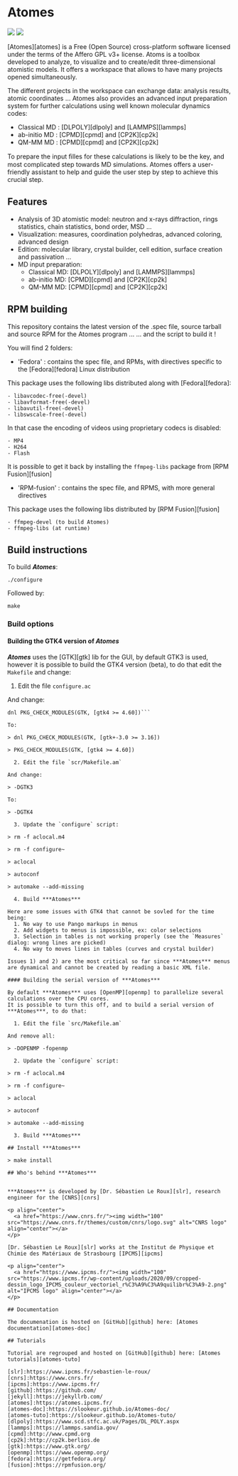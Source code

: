 # Atomes

![](https://github.com/Slookeur/Atomes.io/workflows/ns/badge.svg)
![](https://www.codefactor.io/repository/github/Slookeur/Atomes/badge)

[Atomes][atomes] is a Free (Open Source) cross-platform software licensed under the terms 
of the Affero GPL v3+ license. 
Atoms is a toolbox developed to analyze, to visualize and to create/edit three-dimensional atomistic models.
It offers a workspace that allows to have many projects opened simultaneously.

The different projects in the workspace can exchange data: analysis results, atomic coordinates ...
Atomes also provides an advanced input preparation system for further calculations using well known molecular dynamics codes:

- Classical MD : [DLPOLY][dlpoly] and [LAMMPS][lammps]
- ab-initio MD : [CPMD][cpmd] and [CP2K][cp2k]
- QM-MM MD : [CPMD][cpmd] and [CP2K][cp2k]

To prepare the input ﬁlles for these calculations is likely to be the key, and most complicated step towards MD simulations. 
Atomes offers a user-friendly assistant to help and guide the user step by step to achieve this crucial step.

## Features

  - Analysis of 3D atomistic model: neutron and x-rays diffraction, rings statistics, chain statistics, bond order, MSD ...
  - Visualization: measures, coordination polyhedras, advanced coloring, advanced design
  - Edition: molecular library, crystal builder, cell edition, surface creation and passivation ...
  - MD input preparation: 
	- Classical MD: [DLPOLY][dlpoly] and [LAMMPS][lammps]
	- ab-initio MD: [CPMD][cpmd] and [CP2K][cp2k]
	- QM-MM MD: [CPMD][cpmd] and [CP2K][cp2k]

## RPM building

This repository contains the latest version of the .spec file, source tarball and source RPM for the Atomes program ...
... and the script to build it !

You will find 2 folders:

  - 'Fedora' : contains the spec file, and RPMs, with directives specific to the [Fedora][fedora] Linux distribution

   This package uses the following libs distributed along with [Fedora][fedora]:

    - libavcodec-free(-devel)
    - libavformat-free(-devel)
    - libavutil-free(-devel)
    - libswscale-free(-devel)

   In that case the encoding of videos using proprietary codecs is disabled:

    - MP4
    - H264
    - Flash

   It is possible to get it back by installing the `ffmpeg-libs` package from [RPM Fusion][fusion]

  - 'RPM-fusion' : contains the spec file, and RPMS, with more general directives

   This package uses the following libs distributed by [RPM Fusion][fusion]

    - ffmpeg-devel (to build Atomes)
    - ffmpeg-libs (at runtime)

## Build instructions

To build ***Atomes***: 

```./configure```

Followed by:

```make```

### Build options

#### Building the GTK4 version of ***Atomes***

***Atomes*** uses the [GTK][gtk] lib for the GUI, by default GTK3 is used, however it is possible to build the GTK4 version (beta), to do that edit the `Makefile` and change:

  1. Edit the file `configure.ac` 

And change: 

```PKG_CHECK_MODULES(GTK, [gtk+-3.0 >= 3.16])
dnl PKG_CHECK_MODULES(GTK, [gtk4 >= 4.60])```

To:

> dnl PKG_CHECK_MODULES(GTK, [gtk+-3.0 >= 3.16])

> PKG_CHECK_MODULES(GTK, [gtk4 >= 4.60])

  2. Edit the file `scr/Makefile.am`

And change:

> -DGTK3

To:

> -DGTK4

  3. Update the `configure` script:

> rm -f aclocal.m4

> rm -f configure~

> aclocal

> autoconf

> automake --add-missing

  4. Build ***Atomes***

Here are some issues with GTK4 that cannot be sovled for the time being:
  1. No way to use Pango markups in menus
  2. Add widgets to menus is impossible, ex: color selections
  3. Selection in tables is not working properly (see the `Measures` dialog: wrong lines are picked)
  4. No way to moves lines in tables (curves and crystal builder)

Issues 1) and 2) are the most critical so far since ***Atomes*** menus are dynamical and cannot be created by reading a basic XML file. 

#### Building the serial version of ***Atomes***

By default ***Atomes*** uses [OpenMP][openmp] to parallelize several calculations over the CPU cores. 
It is possible to turn this off, and to build a serial version of ***Atomes***, to do that:

  1. Edit the file `src/Makefile.am` 

And remove all: 

> -DOPENMP -fopenmp 

  2. Update the `configure` script:

> rm -f aclocal.m4

> rm -f configure~

> aclocal

> autoconf

> automake --add-missing

  3. Build ***Atomes***

## Install ***Atomes***

> make install

## Who's behind ***Atomes***


***Atomes*** is developed by [Dr. Sébastien Le Roux][slr], research engineer for the [CNRS][cnrs]

<p align="center">
  <a href="https://www.cnrs.fr/"><img width="100" src="https://www.cnrs.fr/themes/custom/cnrs/logo.svg" alt="CNRS logo" align="center"></a>
</p>

[Dr. Sébastien Le Roux][slr] works at the Institut de Physique et Chimie des Matériaux de Strasbourg [IPCMS][ipcms]

<p align="center">
  <a href="https://www.ipcms.fr/"><img width="100" src="https://www.ipcms.fr/wp-content/uploads/2020/09/cropped-dessin_logo_IPCMS_couleur_vectoriel_r%C3%A9%C3%A9quilibr%C3%A9-2.png" alt="IPCMS logo" align="center"></a>
</p>

## Documentation

The documenation is hosted on [GitHub][github] here: [Atomes documentation][atomes-doc]

## Tutorials

Tutorial are regrouped and hosted on [GitHub][github] here: [Atomes tutorials][atomes-tuto]

[slr]:https://www.ipcms.fr/sebastien-le-roux/
[cnrs]:https://www.cnrs.fr/
[ipcms]:https://www.ipcms.fr/
[github]:https://github.com/
[jekyll]:https://jekyllrb.com/
[atomes]:https://atomes.ipcms.fr/
[atomes-doc]:https://slookeur.github.io/Atomes-doc/
[atomes-tuto]:https://slookeur.github.io/Atomes-tuto/
[dlpoly]:https://www.scd.stfc.ac.uk/Pages/DL_POLY.aspx
[lammps]:https://lammps.sandia.gov/
[cpmd]:http://www.cpmd.org
[cp2k]:http://cp2k.berlios.de
[gtk]:https://www.gtk.org/
[openmp]:https://www.openmp.org/
[fedora]:https://getfedora.org/
[fusion]:https://rpmfusion.org/
